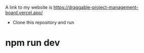 
A link to my website is https://draggable-project-management-board.vercel.app/




- Clone this repository and run
# npm run dev

